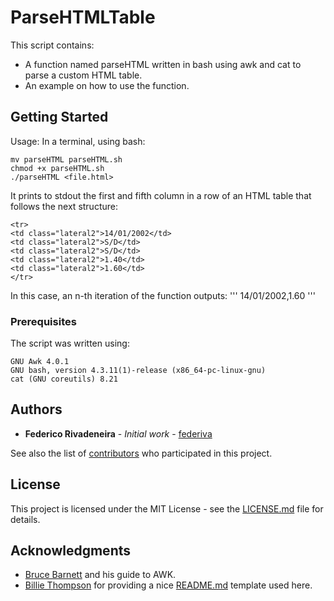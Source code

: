 # ParseHTMLTable

This script contains: 
* A function named parseHTML written in bash using awk and cat to parse a custom HTML table.
* An example on how to use the function.

## Getting Started

Usage:
In a terminal, using bash:

```
mv parseHTML parseHTML.sh
chmod +x parseHTML.sh
./parseHTML <file.html> 
```

It prints to stdout the first and fifth column in a row of an HTML table that follows the next structure: 

```
<tr>
<td class="lateral2">14/01/2002</td>
<td class="lateral2">S/D</td>
<td class="lateral2">S/D</td>
<td class="lateral2">1.40</td>
<td class="lateral2">1.60</td>
</tr>
```
In this case, an n-th iteration of the function outputs: 
'''
14/01/2002,1.60
'''

### Prerequisites

The script was written using: 

```
GNU Awk 4.0.1
GNU bash, version 4.3.11(1)-release (x86_64-pc-linux-gnu)
cat (GNU coreutils) 8.21
```

## Authors

* **Federico Rivadeneira** - *Initial work* - [federiva](https://github.com/federiva)

See also the list of [contributors](https://github.com/federiva/Monkeys-Working/graphs/contributors) who participated in this project.

## License

This project is licensed under the MIT License - see the [LICENSE.md](LICENSE.md) file for details.

## Acknowledgments

* [Bruce Barnett](http://www.grymoire.com/Unix/Awk.html#TOC) and his guide to AWK.
* [Billie Thompson](https://gist.github.com/PurpleBooth) for providing a nice [README.md](https://gist.github.com/PurpleBooth/109311bb0361f32d87a2) template used here.

